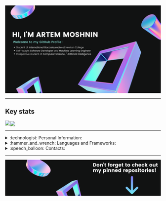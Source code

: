 ![Banner](/bannerx.png)

<hr/>

## Key stats

<p >
<img align="left" src="https://github-readme-stats.vercel.app/api?username=artem711&show_icons=true&bg_color=111212&title_color=fff&text_color=fff&icon_color=E83338&count_private=true&include_all_commits=true"/> <a><img align="center" src="https://github-readme-stats.vercel.app/api/top-langs/?username=artem711&exclude_repo=The_Cobalt_Crypt&bg_color=111212&title_color=fff&text_color=fff"/></a>
</p>
<hr>

<!-- PERSONAL-INFORMATION:START -->
<details>
  <summary>:technologist: Personal Information:</summary>
</details>
<!-- PERSONAL-INFORMATION:END -->

<!-- LANGUAGES-AND-FRAMEWORKS:START -->
<details>
  <summary>:hammer_and_wrench: Languages and Frameworks:</summary>
</details>
<!-- LANGUAGES-AND-FRAMEWORKS:END -->

<!-- CONTACTS:START -->
<details>
  <summary>:speech_balloon: Contacts:</summary>
</details>
<!-- CONTACTS:END -->
<hr>

![banner bottom](/footerx.png)
